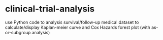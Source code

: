 # clinical-trial-analysis
use Python code to analysis survival/follow-up medical dataset to calculate/display Kaplan-meier curve and Cox Hazards forest plot (with as-or-subgroup analysis)
